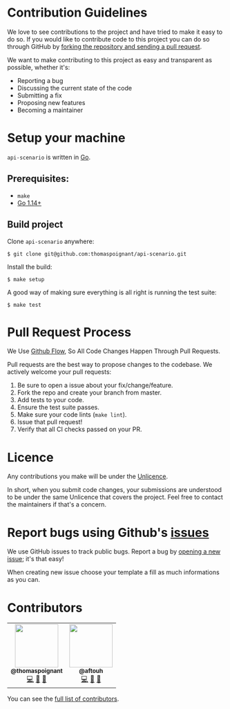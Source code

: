 # Contribution Guidelines
We love to see contributions to the project and have tried to make it easy to 
do so. If you would like to contribute code to this project you can do so 
through GitHub by [forking the repository and sending a pull request](https://help.github.com/en/github/collaborating-with-issues-and-pull-requests/creating-a-pull-request-from-a-fork).

We want to make contributing to this project as easy and transparent as possible, whether it's:

- Reporting a bug
- Discussing the current state of the code
- Submitting a fix
- Proposing new features
- Becoming a maintainer


# Setup your machine
`api-scenario` is written in [Go](https://golang.org/).

## Prerequisites:
- `make`
- [Go 1.14+](https://golang.org/doc/install)

## Build project
Clone `api-scenario` anywhere:
```shell script
$ git clone git@github.com:thomaspoignant/api-scenario.git
```
Install the build:
```shell script
$ make setup
```

A good way of making sure everything is all right is running the test suite:
```shell script
$ make test
```

# Pull Request Process

We Use [Github Flow](https://guides.github.com/introduction/flow/index.html), So All Code Changes Happen Through Pull Requests.

Pull requests are the best way to propose changes to the codebase. We actively welcome your pull requests:

1. Be sure to open a issue about your fix/change/feature.
2. Fork the repo and create your branch from master.
3. Add tests to your code.
4. Ensure the test suite passes.
5. Make sure your code lints (`make lint`).
6. Issue that pull request!
7. Verify that all CI checks passed on your PR.

# Licence
Any contributions you make will be under the [Unlicence](https://github.com/thomaspoignant/api-scenario/blob/master/LICENSE).

In short, when you submit code changes, your submissions are understood to be under the same Unlicence that covers the project. Feel free to contact the maintainers if that's a concern.

# Report bugs using Github's [issues](https://github.com/thomaspoignant/api-scenario/issues)

We use GitHub issues to track public bugs. Report a bug by [opening a new issue](https://github.com/thomaspoignant/api-scenario/issues); it's that easy!

When creating new issue choose your template a fill as much informations as you can.

# Contributors
<!-- prettier-ignore-start -->
<!-- markdownlint-disable -->
<table>
  <tr>
    <td align="center"><a href="https://github.com/thomaspoignant"><img src="https://avatars.githubusercontent.com/u/17908063?v=3" width="100px;" alt=""/><br /><sub><b>@thomaspoignant</b></sub></a><br /><a href="https://github.com/thomaspoignant/api-scenario/commits?author=thomaspoignant" title="Code">💻</a> <a href="https://github.com/thomaspoignant/api-scenario/commits?author=thomaspoignant" title="Documentation">📖</a> <a href="https://github.com/thomaspoignant/api-scenario/pulls?q=is%3Apr+reviewed-by%3Athomaspoignant" title="Reviewed Pull Requests">👀</a></td>
    <td align="center"><a href="https://github.com/aftouh"><img src="https://avatars.githubusercontent.com/u/7847154?v=3" width="100px;" alt=""/><br /><sub><b>@aftouh</b></sub></a><br /><a href="https://github.com/thomaspoignant/api-scenario/commits?author=aftouh" title="Code">💻</a> <a href="https://github.com/thomaspoignant/api-scenario/commits?author=aftouh" title="Documentation">📖</a> <a href="https://github.com/thomaspoignant/api-scenario/pulls?q=is%3Apr+reviewed-by%3Aaftouh" title="Reviewed Pull Requests">👀</a></td>
  </tr>
</table>
<!-- markdownlint-enable -->
<!-- prettier-ignore-end -->
  

You can see the [full list of contributors](https://github.com/thomaspoignant/api-scenario/graphs/contributors).


